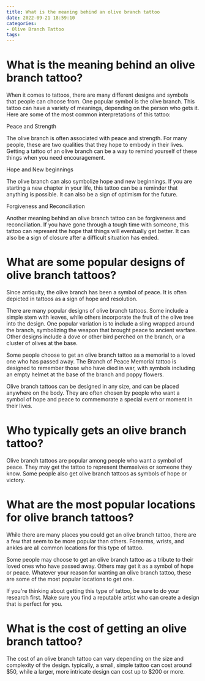 ```yaml
---
title: What is the meaning behind an olive branch tattoo
date: 2022-09-21 18:59:10
categories:
- Olive Branch Tattoo
tags:
---
```



#  What is the meaning behind an olive branch tattoo?

When it comes to tattoos, there are many different designs and symbols that people can choose from. One popular symbol is the olive branch. This tattoo can have a variety of meanings, depending on the person who gets it. Here are some of the most common interpretations of this tattoo:

Peace and Strength

The olive branch is often associated with peace and strength. For many people, these are two qualities that they hope to embody in their lives. Getting a tattoo of an olive branch can be a way to remind yourself of these things when you need encouragement.

Hope and New beginnings

The olive branch can also symbolize hope and new beginnings. If you are starting a new chapter in your life, this tattoo can be a reminder that anything is possible. It can also be a sign of optimism for the future.

Forgiveness and Reconciliation

Another meaning behind an olive branch tattoo can be forgiveness and reconciliation. If you have gone through a tough time with someone, this tattoo can represent the hope that things will eventually get better. It can also be a sign of closure after a difficult situation has ended.

#  What are some popular designs of olive branch tattoos?

Since antiquity, the olive branch has been a symbol of peace. It is often depicted in tattoos as a sign of hope and resolution.

There are many popular designs of olive branch tattoos. Some include a simple stem with leaves, while others incorporate the fruit of the olive tree into the design. One popular variation is to include a sling wrapped around the branch, symbolizing the weapon that brought peace to ancient warfare. Other designs include a dove or other bird perched on the branch, or a cluster of olives at the base.

Some people choose to get an olive branch tattoo as a memorial to a loved one who has passed away. The Branch of Peace Memorial tattoo is designed to remember those who have died in war, with symbols including an empty helmet at the base of the branch and poppy flowers.

Olive branch tattoos can be designed in any size, and can be placed anywhere on the body. They are often chosen by people who want a symbol of hope and peace to commemorate a special event or moment in their lives.

#  Who typically gets an olive branch tattoo?

Olive branch tattoos are popular among people who want a symbol of peace. They may get the tattoo to represent themselves or someone they know. Some people also get olive branch tattoos as symbols of hope or victory.

#  What are the most popular locations for olive branch tattoos?

While there are many places you could get an olive branch tattoo, there are a few that seem to be more popular than others. Forearms, wrists, and ankles are all common locations for this type of tattoo.

Some people may choose to get an olive branch tattoo as a tribute to their loved ones who have passed away. Others may get it as a symbol of hope or peace. Whatever your reason for wanting an olive branch tattoo, these are some of the most popular locations to get one.

If you're thinking about getting this type of tattoo, be sure to do your research first. Make sure you find a reputable artist who can create a design that is perfect for you.

#  What is the cost of getting an olive branch tattoo?

The cost of an olive branch tattoo can vary depending on the size and complexity of the design. typically, a small, simple tattoo can cost around $50, while a larger, more intricate design can cost up to $200 or more.